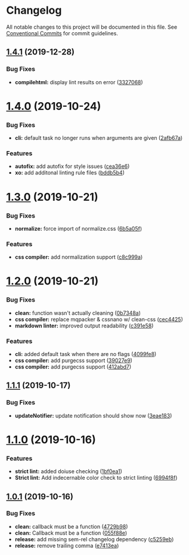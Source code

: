 # Changelog

All notable changes to this project will be documented in this file. See
[Conventional Commits](https://conventionalcommits.org) for commit guidelines.

## [1.4.1](https://github.com/cpetta/sandpaper/compare/v1.4.0...v1.4.1) (2019-12-28)


### Bug Fixes

* **compilehtml:** display lint results on error ([3327068](https://github.com/cpetta/sandpaper/commit/3327068c417f2943ce3dc5444e953707494948f1))

# [1.4.0](https://github.com/cpetta/sandpaper/compare/v1.3.0...v1.4.0) (2019-10-24)


### Bug Fixes

* **cli:** default task no longer runs when arguments are given ([2afb67a](https://github.com/cpetta/sandpaper/commit/2afb67aa3344063cff6672f6b4585a3c5422a6c6))


### Features

* **autofix:** add autofix for style issues ([cea36e6](https://github.com/cpetta/sandpaper/commit/cea36e6a1e96b53d79119d2037acd2efab09963e))
* **xo:** add additonal linting rule files ([bddb5b4](https://github.com/cpetta/sandpaper/commit/bddb5b4b30e7ebe5b27020950076edbf9b5cc0b3))

# [1.3.0](https://github.com/cpetta/sandpaper/compare/v1.2.0...v1.3.0) (2019-10-21)


### Bug Fixes

* **normalize:** force import of normalize.css ([6b5a05f](https://github.com/cpetta/sandpaper/commit/6b5a05f0682c6a79ca9bfbad7104c36677f14adc))


### Features

* **css compiler:** add normalization support ([c8c999a](https://github.com/cpetta/sandpaper/commit/c8c999a06ffabe4e0bec5cddb5f85bb8755ae8bd))

# [1.2.0](https://github.com/cpetta/sandpaper/compare/v1.1.1...v1.2.0) (2019-10-21)


### Bug Fixes

* **clean:** function wasn't actually cleaning ([0b7348a](https://github.com/cpetta/sandpaper/commit/0b7348ae8d9c1895bcee331e9289e7a4e7ac0b6c))
* **css compiler:** replace mqpacker & cssnano w/ clean-css ([cec4425](https://github.com/cpetta/sandpaper/commit/cec4425721e5d5fbaa3001c1e7f00ece349eb934))
* **markdown linter:** improved output readability ([c391e58](https://github.com/cpetta/sandpaper/commit/c391e586c7e2572500608aad3794aef4d69a0718))


### Features

* **cli:** added default task when there are no flags ([4099fe8](https://github.com/cpetta/sandpaper/commit/4099fe8369dc07814c024cd47d4581cec8cc43de))
* **css compiler:** add purgecss support ([39027e9](https://github.com/cpetta/sandpaper/commit/39027e91d5db2758f26e2dc7feeb093a4f42a4a4))
* **css compiler:** add purgecss support ([412abd7](https://github.com/cpetta/sandpaper/commit/412abd78d4bc49573e552e64cb0962577dc2702f))

## [1.1.1](https://github.com/cpetta/sandpaper/compare/v1.1.0...v1.1.1) (2019-10-17)


### Bug Fixes

* **updateNotifier:** update notification should show now ([3eae183](https://github.com/cpetta/sandpaper/commit/3eae18356dac5fe6414178becdc166b02153d3ef))

# [1.1.0](https://github.com/cpetta/sandpaper/compare/v1.0.1...v1.1.0) (2019-10-16)


### Features

* **strict lint:** added doiuse checking ([1bf0ea1](https://github.com/cpetta/sandpaper/commit/1bf0ea17296ce8e40450407e1110a2c3627cb7c3))
* **Strict lint:** Add indecernable color check to strict linting ([6994f8f](https://github.com/cpetta/sandpaper/commit/6994f8f5e4fdf17fa4f8de7a82138b3178906ea5))

## [1.0.1](https://github.com/cpetta/sandpaper/compare/v1.0.0...v1.0.1) (2019-10-16)


### Bug Fixes

* **clean:** callback must be a function ([4729b98](https://github.com/cpetta/sandpaper/commit/4729b982e88606bf0dcbd54d8359f693be12f20e))
* **clean:** Callback must be a function ([055f88e](https://github.com/cpetta/sandpaper/commit/055f88ed7eccda6e669257e1cf66e23598a7c370))
* **release:** add missing sem-rel changelog dependency ([c5259eb](https://github.com/cpetta/sandpaper/commit/c5259ebeaf217fec69d56a238ee1aba50edc81d9))
* **release:** remove trailing comma ([e7413ea](https://github.com/cpetta/sandpaper/commit/e7413ea69e28b689ff2645f50a240fdb1a6ececb))
